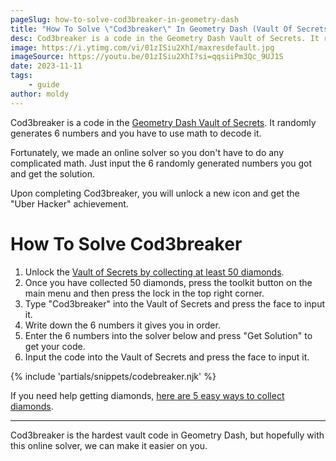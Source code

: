 ```yaml
---
pageSlug: how-to-solve-cod3breaker-in-geometry-dash
title: "How To Solve \"Cod3breaker\" In Geometry Dash (Vault Of Secrets)"
desc: Cod3breaker is a code in the Geometry Dash Vault of Secrets. It randomly generates 6 numbers and you have to use math to decode it. Fortunately, we made an online solver so you don't have to do any complicated math. Just input the 6 randomly generated numbers you got and get the solution.
image: https://i.ytimg.com/vi/01zISiu2XhI/maxresdefault.jpg
imageSource: https://youtu.be/01zISiu2XhI?si=qqsiiPm3Qc_9UJ1S
date: 2023-11-11
tags:
    - guide
author: moldy
---
```


Cod3breaker is a code in the [Geometry Dash Vault of Secrets](/posts/geometry-dash-vault-of-secrets-codes/). It randomly generates 6 numbers and you have to use math to decode it.

Fortunately, we made an online solver so you don't have to do any complicated math. Just input the 6 randomly generated numbers you got and get the solution.

Upon completing Cod3breaker, you will unlock a new icon and get the "Uber Hacker" achievement.

# How To Solve Cod3breaker

1. Unlock the [Vault of Secrets by collecting at least 50 diamonds](/posts/geometry-dash-all-vaults-and-secrets-2022/#vault-of-secrets).
2. Once you have collected 50 diamonds, press the toolkit button on the main menu and then press the lock in the top right corner.
3. Type "Cod3breaker" into the Vault of Secrets and press the face to input it.
4. Write down the 6 numbers it gives you in order.
5. Enter the 6 numbers into the solver below and press "Get Solution" to get your code.
6. Input the code into the Vault of Secrets and press the face to input it.

{% include 'partials/snippets/codebreaker.njk' %}

If you need help getting diamonds, [here are 5 easy ways to collect diamonds](/posts/geometry-dash-how-to-get-diamonds-easy/).

---

Cod3breaker is the hardest vault code in Geometry Dash, but hopefully with this online solver, we can make it easier on you.